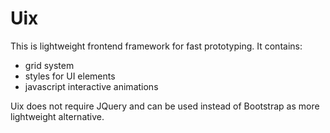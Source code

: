 # Uix
This is lightweight frontend framework for fast prototyping. It contains:
 - grid system
 - styles for UI elements
 - javascript interactive animations
 
 Uix does not require JQuery and can be used instead of Bootstrap as more lightweight alternative.
